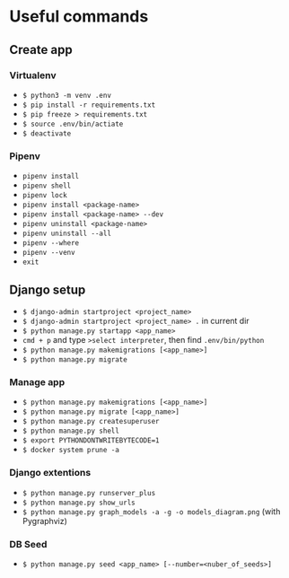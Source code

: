# Useful commands

## Create app

### Virtualenv

- `$ python3 -m venv .env`
- `$ pip install -r requirements.txt`
- `$ pip freeze > requirements.txt`
- `$ source .env/bin/actiate`
- `$ deactivate`

### Pipenv

- `pipenv install`
- `pipenv shell`
- `pipenv lock`
- `pipenv install <package-name>`
- `pipenv install <package-name> --dev`
- `pipenv uninstall <package-name>`
- `pipenv uninstall --all`
- `pipenv --where`
- `pipenv --venv`
- `exit`

## Django setup

- `$ django-admin startproject <project_name>`
- `$ django-admin startproject <project_name> .` in current dir
- `$ python manage.py startapp <app_name>`
- `cmd + p` and type `>select interpreter`, then find `.env/bin/python`
- `$ python manage.py makemigrations [<app_name>]`
- `$ python manage.py migrate`

### Manage app

- `$ python manage.py makemigrations [<app_name>]`
- `$ python manage.py migrate [<app_name>]`
- `$ python manage.py createsuperuser`
- `$ python manage.py shell`
- `$ export PYTHONDONTWRITEBYTECODE=1`
- `$ docker system prune -a`

### Django extentions

- `$ python manage.py runserver_plus`
- `$ python manage.py show_urls`
- `$ python manage.py graph_models -a -g -o models_diagram.png` (with Pygraphviz)

### DB Seed

- `$ python manage.py seed <app_name> [--number=<nuber_of_seeds>]`
